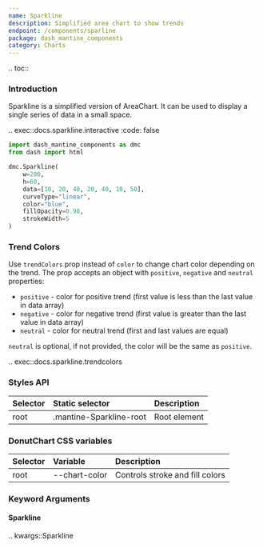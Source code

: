 ```yaml
---
name: Sparkline
description: Simplified area chart to show trends
endpoint: /components/sparline
package: dash_mantine_components
category: Charts
---
```


.. toc::

### Introduction

Sparkline is a simplified version of AreaChart. It can be used to display a single series of data in a small space.

.. exec::docs.sparkline.interactive
    :code: false


```python
import dash_mantine_components as dmc
from dash import html

dmc.Sparkline(
    w=200,
    h=60,
    data=[10, 20, 40, 20, 40, 10, 50],
    curveType="linear",
    color="blue",
    fillOpacity=0.98,
    strokeWidth=5    
)

```

### Trend Colors

Use `trendColors` prop instead of `color` to change chart color depending on the trend. The prop accepts an object with `positive`, `negative` and `neutral` properties:

- `positive` - color for positive trend (first value is less than the last value in data array)
- `negative` - color for negative trend (first value is greater than the last value in data array)
- `neutral` - color for neutral trend (first and last values are equal)

`neutral` is optional, if not provided, the color will be the same as `positive`.


.. exec::docs.sparkline.trendcolors



### Styles API

| Selector    | Static selector         | Description                             |
|:------------|:------------------------|:----------------------------------------|
| root        | .mantine-Sparkline-root | Root element                            |


### DonutChart CSS variables

| Selector         | Variable             | Description                        |
|:-----------------|:---------------------|:-----------------------------------|
| root             | --chart-color        | Controls stroke and fill colors    |

### Keyword Arguments

#### Sparkline

.. kwargs::Sparkline

